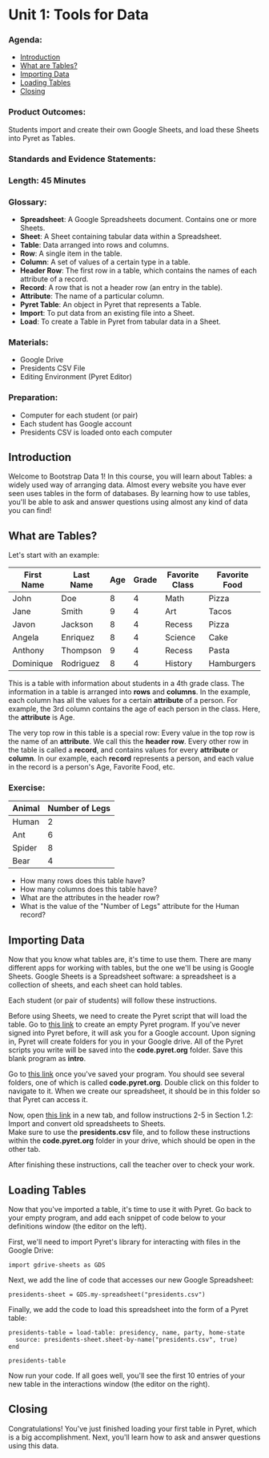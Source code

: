 # Unit 1:  Tools for Data

### Agenda:
 - [Introduction](#intro)
 - [What are Tables?](#tables)
 - [Importing Data](#importing)
 - [Loading Tables](#loading)
 - [Closing](#closing)

### Product Outcomes:

Students import and create their own Google Sheets,
and load these Sheets into Pyret as Tables.

### Standards and Evidence Statements: 

### Length: 45 Minutes

### Glossary:

 - **Spreadsheet**:  A Google Spreadsheets document.  Contains one or more Sheets.
 - **Sheet**:  A Sheet containing tabular data within a Spreadsheet.
 - **Table**:  Data arranged into rows and columns.
 - **Row**:  A single item in the table.
 - **Column**:  A set of values of a certain type in a table.
 - **Header Row**:  The first row in a table, which contains the names of each attribute of a record.
 - **Record**:  A row that is not a header row (an entry in the table).
 - **Attribute**:  The name of a particular column.
 - **Pyret Table**:  An object in Pyret that represents a Table.
 - **Import**:  To put data from an existing file into a Sheet.
 - **Load**:  To create a Table in Pyret from tabular data in a Sheet.

### Materials:
 - Google Drive 
 - Presidents CSV File
 - Editing Environment (Pyret Editor)

### Preparation:
 - Computer for each student (or pair)
 - Each student has Google account
 - Presidents CSV is loaded onto each computer

## <a id="intro"></a> Introduction
Welcome to Bootstrap Data 1!  In this course, you will learn about
Tables:  a widely used way of arranging data.  Almost every website
you have ever seen uses tables in the form of databases. By learning
how to use tables, you'll be able to ask and answer questions using
almost any kind of data you can find!

## <a id="tables"></a> What are Tables?
Let's start with an example:

| First Name | Last Name | Age | Grade | Favorite Class | Favorite Food |
|------------|-----------|-----|-------|----------------|---------------|
| John       | Doe       | 8   | 4     | Math           | Pizza         |
| Jane       | Smith     | 9   | 4     | Art            | Tacos         |
| Javon      | Jackson   | 8   | 4     | Recess         | Pizza         |
| Angela     | Enriquez  | 8   | 4     | Science        | Cake          |
| Anthony    | Thompson  | 9   | 4     | Recess         | Pasta         |
| Dominique  | Rodriguez | 8   | 4     | History        | Hamburgers    |

This is a table with information about students in a 4th grade class.
The information in a table is arranged into **rows** and **columns**.
In the example, each column has all the values for a certain **attribute**
of a person.  For example, the 3rd column contains the age of
each person in the class.  Here, the **attribute** is Age.

The very top row in this table is a special row:  Every value in the top row
is the name of an **attribute**.  We call this the **header row**.  Every
other row in the table is called a **record**, and contains values for 
every **attribute** or **column**.  In our example, each **record** represents
a person, and each value in the record is a person's Age, Favorite Food, etc.

### Exercise:

| Animal | Number of Legs |
|--------|----------------|
| Human  | 2              |
| Ant    | 6              |
| Spider | 8              |
| Bear   | 4              |  

 - How many rows does this table have?
 - How many columns does this table have?
 - What are the attributes in the header row?
 - What is the value of the "Number of Legs" attribute for the Human record?

## <a id="importing"></a> Importing Data
Now that you know what tables are, it's time to use them.  There are many
different apps for working with tables, but the one we'll be using is
Google Sheets.  Google Sheets is a Spreadsheet software:  a spreadsheet
is a collection of sheets, and each sheet can hold tables. 

Each student (or pair of students) will follow these instructions.

Before using Sheets, we need to create the Pyret script
that will load the table.  Go to 
[this link](https://code.pyret.org/) to create an empty
Pyret program.  If you've never signed into Pyret before,
it will ask you for a Google account.  Upon signing in,
Pyret will create folders for you in your Google drive.
All of the Pyret scripts you write will be saved into
the **code.pyret.org** folder.  Save this blank program as
**intro**.

Go to [this link](https://drive.google.com/) once you've 
saved your program.  You should see several folders, one
of which is called **code.pyret.org**.  Double click on 
this folder to navigate to it.  When we create our spreadsheet,
it should be in this folder so that Pyret can access it.

Now, open [this link](https://gsuite.google.com/learning-center/products/sheets/get-started/#section-1-2)
in a new tab, and follow instructions 2-5 in
 Section 1.2:  Import and convert old spreadsheets to Sheets.  
Make sure to use the **presidents.csv** file, and to follow
these instructions within the **code.pyret.org** folder in your
drive, which should be open in the other tab.

After finishing these instructions, call the teacher over to
check your work.

## <a id="loading"></a> Loading Tables
Now that you've imported a table, it's time to use it with Pyret.
  Go back to your empty program, and add each snippet of code
below to your definitions window (the editor on the left).

First, we'll need to import Pyret's library for interacting
with files in the Google Drive:

`import gdrive-sheets as GDS`

Next, we add the line of code that accesses our new
Google Spreadsheet:

`presidents-sheet = GDS.my-spreadsheet("presidents.csv")`

Finally, we add the code to load this spreadsheet into 
the form of a Pyret table:

```
presidents-table = load-table: presidency, name, party, home-state
  source: presidents-sheet.sheet-by-name("presidents.csv", true)
end

presidents-table
```

Now run your code.  If all goes well, you'll see the first 10
entries of your new table in the interactions window (the 
editor on the right).

## <a id="closing"></a> Closing

Congratulations!  You've just finished loading your first table
in Pyret, which is a big accomplishment.  Next, you'll learn
how to ask and answer questions using this data.

